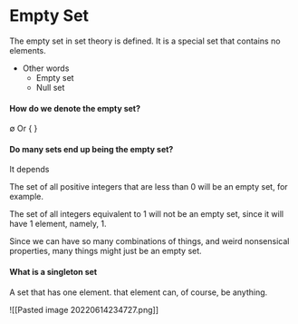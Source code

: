 # Empty Set


The empty set in set theory is defined. 
It is a special set that contains no elements. 

- Other words
	- Empty set 
	- Null set

#### How do we denote the empty set? 

$\emptyset$
Or
{ }


#### Do many sets end up being the empty set? 

It depends

The set of all positive integers that are less than 0 will be an empty set, for example. 

The set of all integers equivalent to 1 will not be an empty set, since it will have 1 element, namely, 1. 

Since we can have so many combinations of things, and weird nonsensical properties, many things might just be an empty set. 

#### What is a singleton set

A set that has one element. that element can, of course, be anything. 

![[Pasted image 20220614234727.png]]
